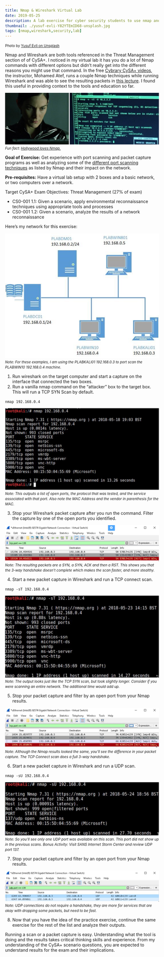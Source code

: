 ```yaml
---
title: Nmap & Wireshark Virtual Lab
date: 2019-05-25
description: A lab exercise for cyber security students to use nmap and wireshark tools.
thumbnail: ./yusuf-evli-Y82YTEmID68-unsplash.jpg
tags: [nmap,wireshark,security,lab]
---
```

<small>Photo by <a href="https://unsplash.com/@yusufevli" target="_blank" rel="noopener noreferrer">Yusuf Evli on Unsplash</a></small>

Nmap and Wireshark are both tools referenced in the Threat Management section of of CySA+. I noticed in my virtual lab it has you do a lot of Nmap commands with different options but didn’t really get into the different reasons you might use that command. In the free [Cybrary CySA+ videos](https://www.cybrary.it/course/comptia-csa-threat-management/), the instructor, Mohamed Atef, runs a couple Nmap techniques while running Wireshark and was able to see the resulting packets in [this lecture](https://www.cybrary.it/video/advanced-scanning-techniques/). I found this useful in providing context to the tools and education so far.

![Trinity from the movie The Matrix looking at Nmap tool](./trinitynmap.png)
<small><i>Fun fact: <a href="https://nmap.org/movies/"> Hollywood loves Nmap.</a></i></small></div>

**Goal of Exercise:** Get experience with port scanning and packet capture programs as well as analyzing some of the [different port scanning techniques](https://nmap.org/book/man-port-scanning-techniques.html) as listed by Nmap and their impact on the network.

**Pre-requisites:** Have a virtual lab setup with 2 boxes and a basic network, or two computers over a network.

Target CySA+ Exam Objectives: Threat Management (27% of exam)

* CS0-001 1.1: Given a scenario, apply environmental reconnaissance techniques using appropriate tools and processes
* CS0-001 1.2: Given a scenario, analyze the results of a network reconnaissance

Here’s my network for this exercise:

![A simple network with 5 Computers](./image-m0-c-0.jpg)
<small><i>Note: For these examples, I am using the PLABKALI01 192.168.0.3 to port scan the PLABWIN10 192.168.0.4 machine.</i></small>

1. Run wireshark on the target computer and start a capture on the interface that connected the two boxes.
2. Run a vanilla nmap command on the “attacker” box to the target box. This will run a TCP SYN Scan by default.

`nmap 192.168.0.4`

![Nmap command run with no options](./nmapnooption.png)
<small><i>Note: This outputs a list of open ports, the protocol that was tested, and the service associated with that port. Also note the MAC Address and the vendor in parenthesis for the MAC.</i></small>

3. Stop your Wireshark packet capture after you run the command. Filter the capture by one of the open ports you identified.

![Wireshark packets](./wiresharknmapnooption.png)
<small><i>Note: The resulting packets are a SYN, a SYN, ACK and then a RST. This shows you that the 3-way handshake doesn’t complete which makes the scan faster, and more stealthy.</i></small>

4. Start a new packet capture in Wireshark and run a TCP connect scan.

`nmap -sT 192.168.0.4`

![Nmap command run with -sT option](./nmaptcpconnectblog1.png)
<small><i>Note: The output looks just like the TCP SYN scan, but took slightly longer. Consider if you were scanning an entire network. The additional time would add up.</i></small>

5. Stop your packet capture and filter by an open port from your Nmap results.

![Wireshark packets](./wiresharktcpconnectblog1.png)
<small><i>Note: Although the Nmap results looked the same, you’ll see the difference in your packet capture. The TCP Connect scan does a full 3-way handshake.</i></small>

6. Start a new packet capture in Wireshark and run a UDP scan.

`nmap -sU 192.168.0.4`

![Nmap command run with -sU option](./nmap-udp-port-scan-blog1.png)
<small><i>Note: So you’ll see only one UDP port was available on this scan. This port did not show up in the previous scans. Bonus Activity: Visit SANS Internet Storm Center and review UDP port 137.</i></small>

7. Stop your packet capture and filter by an open port from your Nmap results.

![Wireshark packets](./wireshark-udp-port-scan1.png)
<small><i>Note: UDP connections do not require a handshake, they are more for services that are okay with dropping some packets, but need to be fast.</i></small>

8. Now that you have the idea of the practice exercise, continue the same exercise for the rest of the list and analyze their outputs.

Running a scan or a packet capture is easy. Understanding what the tool is doing and the results takes critical thinking skills and experience. From my understanding of the CySA+ scenario questions, you are expected to understand results for the exam and their implications.